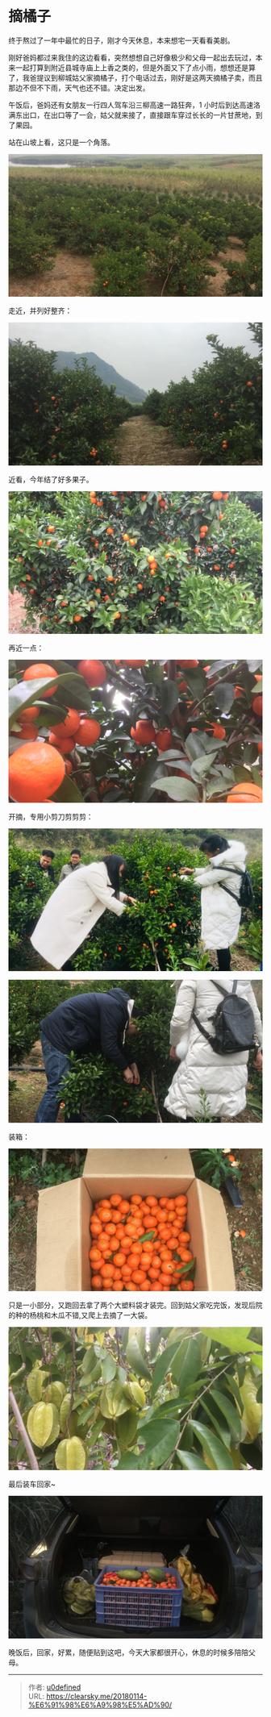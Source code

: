 # 摘橘子


终于熬过了一年中最忙的日子，刚才今天休息，本来想宅一天看看美剧。

刚好爸妈都过来我住的这边看看，突然想想自己好像极少和父母一起出去玩过，本来一起打算到附近县城寺庙上上香之类的，但是外面又下了点小雨，想想还是算了，我爸提议到柳城姑父家摘橘子，打个电话过去，刚好是这两天摘橘子卖，而且那边不但不下雨，天气也还不错。决定出发。

午饭后，爸妈还有女朋友一行四人驾车沿三柳高速一路狂奔，1 小时后到达高速洛满东出口，在出口等了一会，姑父就来接了，直接跟车穿过长长的一片甘蔗地，到了果园。

站在山坡上看，这只是一个角落。

![橘子园](guoyuan.jpg "橘子园")

走近，并列好整齐：

![橘子园](guoyuan1.jpg "橘子园")

近看，今年结了好多果子。

![橘子](juzi.jpg "橘子")

再近一点：

![橘子](juzi1.jpg "橘子")

开摘，专用小剪刀剪剪剪：

![摘橘子](kaizhai.jpg "摘橘子")

![摘橘子](kaizhai1.jpg "摘橘子")

装箱：

![橘子](shoucheng.jpg "橘子")


只是一小部分，又跑回去拿了两个大塑料袋才装完。回到姑父家吃完饭，发现后院的种的杨桃和木瓜不错,又爬上去摘了一大袋。

![杨桃树](yangtao.jpg "杨桃树")

最后装车回家~

![后备箱](zhuangche.jpg "后备箱")

晚饭后，回家，好累，随便贴到这吧，今天大家都很开心，休息的时候多陪陪父母。

---

> 作者: [u0defined](http://clearsky.me/)  
> URL: https://clearsky.me/20180114-%E6%91%98%E6%A9%98%E5%AD%90/  

